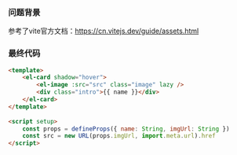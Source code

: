 ### 问题背景

参考了vite官方文档：https://cn.vitejs.dev/guide/assets.html
### 最终代码
```html
<template>
    <el-card shadow="hover">
        <el-image :src="src" class="image" lazy />
        <div class="intro">{{ name }}</div>
    </el-card>
</template>
  
<script setup>
    const props = defineProps({ name: String, imgUrl: String })
    const src = new URL(props.imgUrl, import.meta.url).href
</script>
```

